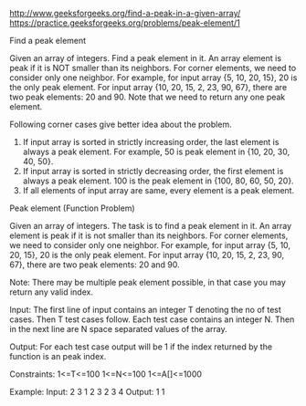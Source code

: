 http://www.geeksforgeeks.org/find-a-peak-in-a-given-array/
https://practice.geeksforgeeks.org/problems/peak-element/1

Find a peak element

Given an array of integers. Find a peak element in it. An array element is peak if it is NOT smaller than its neighbors.
For corner elements, we need to consider only one neighbor.
For example, for input array {5, 10, 20, 15}, 20 is the only peak element.
For input array {10, 20, 15, 2, 23, 90, 67}, there are two peak elements: 20 and 90.
Note that we need to return any one peak element.

Following corner cases give better idea about the problem.
1) If input array is sorted in strictly increasing order, the last element is always a peak element. For example, 50 is peak element in {10, 20, 30, 40, 50}.
2) If input array is sorted in strictly decreasing order, the first element is always a peak element. 100 is the peak element in {100, 80, 60, 50, 20}.
3) If all elements of input array are same, every element is a peak element.

Peak element (Function Problem)

Given an array of integers. The task is to find a peak element in it. An array element is peak if it is not smaller than its neighbors. For corner elements, we need to consider only one neighbor. For example, for input array {5, 10, 20, 15}, 20 is the only peak element. For input array {10, 20, 15, 2, 23, 90, 67}, there are two peak elements: 20 and 90.

Note: There may be multiple peak element possible, in that case you may return any valid index.

Input:
The first line of input contains an integer T denoting the no of test cases. Then T test cases follow. Each test case contains an integer N. Then in the next line are N space separated values of the array.

Output:
For each test case output will be 1 if the index returned by the function is an peak index.

Constraints:
1<=T<=100
1<=N<=100
1<=A[]<=1000

Example:
Input:
2
3
1 2 3
2
3 4
Output:
1
1
